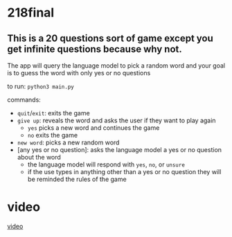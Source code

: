 # 218final

## This is a 20 questions sort of game except you get infinite questions because why not.
The app will query the language model to pick a random word and your goal is to guess the word with only yes or no questions  
  
to run: `python3 main.py` 

commands:  
- `quit`/`exit`: exits the game
- `give up`: reveals the word and asks the user if they want to play again
  - `yes` picks a new word and continues the game
  - `no` exits the game
- `new word`: picks a new random word
- [any yes or no question]: asks the language model a yes or no question about the word
  - the language model will respond with `yes`, `no`, or `unsure`
  - if the use types in anything other than a yes or no question they will be reminded the rules of the game


# video
[video](questionsvideo.mkv)
